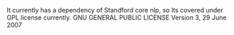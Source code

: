 It currently has a dependency of Standford core nlp, so Its covered under GPL license currently.
                GNU GENERAL PUBLIC LICENSE
                   Version 3, 29 June 2007